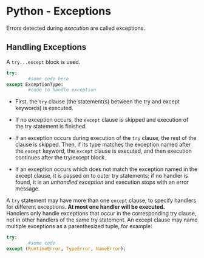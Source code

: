 # Python - Exceptions

Errors detected during _execution_ are called exceptions.

## Handling Exceptions

A `try...except` block is used.

```python
try:
        #some code here
except ExceptionType:
        #code to handle exception
```

* First, the `try` clause (the statement(s) between the try and except keywords) is executed.

* If no exception occurs, the `except` clause is skipped and execution of the try statement is finished.

* If an exception occurs during execution of the `try` clause, the rest of the clause is skipped. Then, if its type matches the exception named after the `except` keyword, the `except` clause is executed, and then execution continues after the try/except block.

* If an exception occurs which does not match the exception named in the except clause, it is passed on to outer try statements; if no handler is found, it is an _unhandled exception_ and execution stops with an error message.

A `try` statement may have more than one `except` clause, to specify handlers for different exceptions. **At most one handler will be executed.**  
Handlers only handle exceptions that occur in the corresponding try clause, not in other handlers of the same try statement. An except clause may name multiple exceptions as a parenthesized tuple, for example:

```python
try:
        #some code
except (RuntimeError, TypeError, NameError):

```
